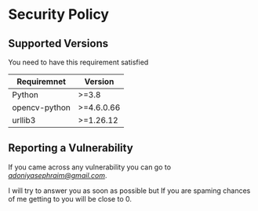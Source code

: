 # Security Policy

## Supported Versions

You need to have this requirement satisfied

| Requiremnet | Version          |
| ------- | ------------------ |
| Python   | >=3.8 |
|  opencv-python  | >=4.6.0.66 |
|  urllib3  | >=1.26.12 |

## Reporting a Vulnerability

If you came across any vulnerability you can go to *adoniyasephraim@gmail.com*.

I will try to answer you as soon as possible but If you are spaming chances of me getting to you will be close to 0.
